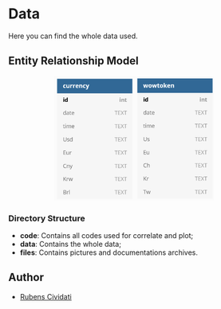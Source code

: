 # Data
Here you can find the whole data used.

## Entity Relationship Model
<p align="center">
  <img src="/files/MER.png" alt="ERM" height="250">
</p>

### Directory Structure

- **code**: Contains all codes used for correlate and plot;
- **data**: Contains the whole data;
- **files**: Contains pictures and documentations archives.

## Author
- [Rubens Cividati](github.com/Civdati)
